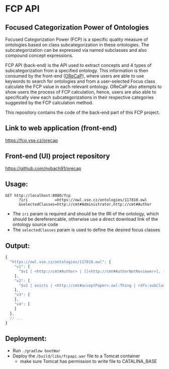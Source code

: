 # FCP API
## Focused Categorization Power of Ontologies

Focused Categorization Power (FCP) is a specific quality measure of ontologies based on class subcategorization in these ontologies. The subcategorization can be expressed via named subclasses and also compound concept expressions.

FCP API (back-end) is the API used to extract concepts and 4 types of subcategorization from a specified ontology. This information is then consumed by the front-end ([OReCaP](https://github.com/nvbach91/orecap)), where users are able to use keywords to search for ontologies and from a user-selected Focus class calculate the FCP value in each relevant ontology. OReCaP also attempts to show users the process of FCP calculation, hence, users are also able to specifically view each subcategorizations in their respective categories suggested by the FCP calculation method.

This repository contains the code of the back-end part of this FCP project.

## Link to web application (front-end)
https://fcp.vse.cz/orecap

## Front-end (UI) project repository
https://github.com/nvbach91/orecap


## Usage:
```
GET http://localhost:8080/fcp
      ?iri            =https://owl.vse.cz/ontologies/117810.owl
      &selectedClasses=http://cmt#Administrator,http://cmt#Author
```
- The `iri` param is required and should be the IRI of the ontology, which should be dereferencable, otherwise use a direct download link of the ontology source code
- The `selectedClasses` param is used to define the desired focus classes

## Output:
```js
{
  "https://owl.vse.cz/ontologies/117810.owl": {
    "v1": [
      "$v1 | <http://cmt#Author> | [[<http://cmt#AuthorNotReviewer>], [<http://cmt#Co-author>]]", // ...
    ],
    "v2": [
      "$v2 | exists | <http://cmt#acceptPaper>.owl:Thing | rdfs:subClassOf | <http://cmt#Administrator>", // ...
    ],
    "v3": [
    ],
    "v4": [
    ]
  },
  // ...
}
```

## Deployment:
- Run `./gradlew bootWar`
- Deploy the `/build/libs/fcpapi.war` file to a Tomcat container
    - make sure Tomcat has permission to write file to CATALINA_BASE

